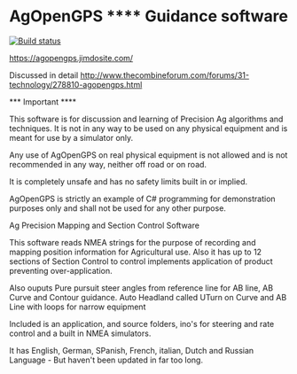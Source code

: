 
# AgOpenGPS  ****  Guidance software

[![Build status](https://dev.azure.com/buttontate/AgOpenGPS/_apis/build/status/AgOpenGPS-CI)](https://dev.azure.com/buttontate/AgOpenGPS/_build/latest?definitionId=2)

https://agopengps.jimdosite.com/

Discussed in detail http://www.thecombineforum.com/forums/31-technology/278810-agopengps.html

*** Important ****

This software is for discussion and learning of Precision Ag
algorithms and techniques. It is not in any way to be used on
any physical equipment and is meant for use by a simulator only.

Any use of AgOpenGPS on real physical equipment is not allowed
and is not recommended in any way, neither off road or on road. 

It is completely unsafe and has no safety limits built in or implied.

AgOpenGPS is strictly an example of C# programming for
demonstration purposes only and shall not be used for any other purpose.


Ag Precision Mapping and Section Control Software

This software reads NMEA strings for the purpose of recording and mapping position information 
for Agricultural use. Also it has up to 12 sections of Section Control to control implements application of product
preventing over-application.

Also ouputs Pure pursuit steer angles from reference line for AB line, AB Curve and Contour guidance. Auto Headland called UTurn on Curve 
and AB Line with loops for narrow equipment

Included is an application, and source folders, ino's for steering and rate control and a built in NMEA simulators. 

It has English, German, SPanish, French, italian, Dutch and Russian Language - But haven't been updated in far too long.